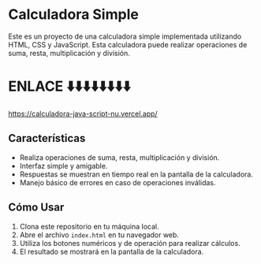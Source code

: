# Calculadora Simple

Este es un proyecto de una calculadora simple implementada utilizando HTML, CSS y JavaScript. 
Esta calculadora puede realizar operaciones de suma, resta, multiplicación y división.

# ENLACE ⬇️⬇️⬇️⬇️⬇️⬇️⬇️⬇️

https://calculadora-java-script-nu.vercel.app/

## Características

- Realiza operaciones de suma, resta, multiplicación y división.
- Interfaz simple y amigable.
- Respuestas se muestran en tiempo real en la pantalla de la calculadora.
- Manejo básico de errores en caso de operaciones inválidas.

## Cómo Usar

1. Clona este repositorio en tu máquina local.
2. Abre el archivo `index.html` en tu navegador web.
3. Utiliza los botones numéricos y de operación para realizar cálculos.
4. El resultado se mostrará en la pantalla de la calculadora.

